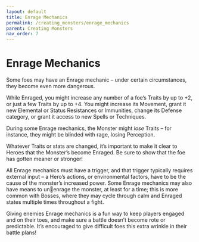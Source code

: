 ```yaml
---
layout: default
title: Enrage Mechanics
permalink: /creating_monsters/enrage_mechanics
parent: Creating Monsters
nav_order: 7
---
```


# Enrage Mechanics

Some foes may have an Enrage mechanic – under certain circumstances, they become even more dangerous.

While Enraged, you might increase any number of a foe’s Traits by up to +2, or just a few Traits by up to +4. You might increase its Movement, grant it new Elemental or Status Resistances or Immunities, change its Defense category, or grant it access to new Spells or Techniques.

During some Enrage mechanics, the Monster might *lose* Traits – for instance, they might be blinded with rage, losing Perception. 

Whatever Traits or stats are changed, it’s important to make it clear to Heroes that the Monster’s become Enraged. Be sure to show that the foe has gotten meaner or stronger!

All Enrage mechanics must have a trigger, and that trigger typically requires external input – a Hero’s actions, or environmental factors, have to be the cause of the monster’s increased power. Some Enrage mechanics may also have means to unenrage the monster, at least for a time; this is more common with Bosses, where they may cycle through calm and Enraged states multiple times throughout a fight.

Giving enemies Enrage mechanics is a fun way to keep players engaged and on their toes, and make sure a battle doesn’t become rote or predictable. It’s encouraged to give difficult foes this extra wrinkle in their battle plans!


